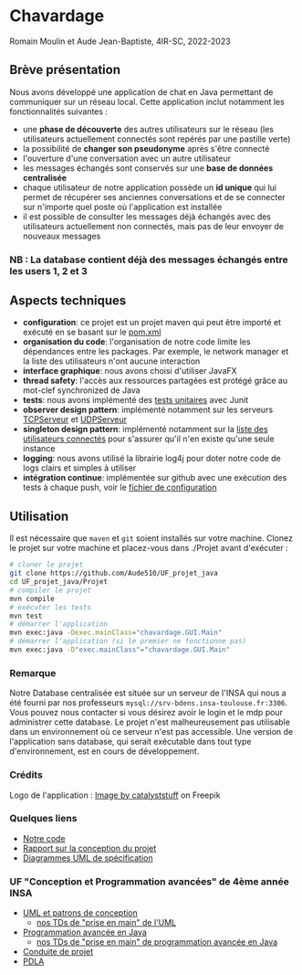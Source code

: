 # Chavardage 
Romain Moulin et Aude Jean-Baptiste, 4IR-SC, 2022-2023

## Brève présentation 

Nous avons développé une application de chat en Java permettant de communiquer sur un réseau local. 
Cette application inclut notamment les fonctionnalités suivantes : 

- une **phase de découverte** des autres utilisateurs sur le réseau (les utilisateurs actuellement connectés sont repérés par une pastille verte) 
- la possibilité de **changer son pseudonyme** après s'être connecté
- l'ouverture d'une conversation avec un autre utilisateur
- les messages échangés sont conservés sur une **base de données centralisée** 
- chaque utilisateur de notre application possède un **id unique** qui lui permet de récupérer ses anciennes conversations et de se connecter sur n'importe quel poste où l'application est installée 
- il est possible de consulter les messages déjà échangés avec des utilisateurs actuellement non connectés, mais pas de leur envoyer de nouveaux messages 

### NB : La database contient déjà des messages échangés entre les users 1, 2 et 3

## Aspects techniques

- **configuration**: ce projet est un projet maven qui peut être importé et exécuté en se basant sur le [pom.xml](./Projet/pom.xml)
- **organisation du code**: l'organisation de notre code limite les dépendances entre les packages. Par exemple, le network manager et la liste des utilisateurs n'ont aucune interaction 
- **interface graphique**: nous avons choisi d'utiliser JavaFX  
- **thread safety**: l'accès aux ressources partagées est protégé grâce au mot-clef synchronized de Java 
- **tests**: nous avons implémenté des [tests unitaires](./Projet/src/test/java/chavardage) avec Junit
- **observer design pattern**: implémenté notamment sur les serveurs [TCPServeur](./Projet/src/main/java/chavardage/networkManager/TCPServeur.java) et [UDPServeur](.Projet/src/main/java/chavardage/networkManager/UDPServeur.java)
- **singleton design pattern**: implémenté notamment sur la [liste des utilisateurs connectés](./Projet/src/main/java/chavardage/userList/ListeUser.java) pour s'assurer qu'il n'en existe qu'une seule instance 
- **logging**: nous avons utilisé la librairie log4j pour doter notre code de logs clairs et simples à utiliser 
- **intégration continue**: implémentée sur github avec une exécution des tests à chaque push, voir le [fichier de configuration](./.github/workflows/integration.yaml)


## Utilisation

Il est nécessaire que `maven` et `git` soient installés sur votre machine. Clonez le projet sur votre machine et placez-vous dans ./Projet avant d'exécuter : 
```sh
# cloner le projet 
git clone https://github.com/Aude510/UF_projet_java
cd UF_projet_java/Projet
# compiler le projet  
mvn compile
# exécuter les tests 
mvn test
# démarrer l'application 
mvn exec:java -Dexec.mainClass="chavardage.GUI.Main" 
# démarrer l'application (si le premier ne fonctionne pas)
mvn exec:java -D"exec.mainClass"="chavardage.GUI.Main"
```
### Remarque 
Notre Database centralisée est située sur un serveur de l'INSA qui nous a été fourni par nos professeurs `mysql://srv-bdens.insa-toulouse.fr:3306`. Vous pouvez nous contacter si vous désirez avoir le login et le mdp pour administrer cette database. Le projet n'est malheureusement pas utilisable dans un environnement où ce serveur n'est pas accessible. Une version de l'application sans database, qui serait exécutable dans tout type d'environnement, est en cours de développement. 

### Crédits 
Logo de l'application : 
<a href="https://www.freepik.com/free-vector/cute-cat-working-laptop-cartoon-vector-icon-illustration-animal-technology-icon-concept-isolated_28565598.htm#query=cat%20computer&position=2&from_view=keyword">Image by catalyststuff</a> on Freepik

### Quelques liens 
  - [Notre code](./Projet/src/main/java/chavardage)
  - [Rapport sur la conception du projet](./Rapport_Projet_Java.pdf)
  - [Diagrammes UML de spécification](./UML/Images)  

### UF "Conception et Programmation avancées" de 4ème année INSA 

  - [UML et patrons de conception](https://moodle.insa-toulouse.fr/course/view.php?id=1283)
	- [nos TDs de "prise en main" de l'UML](./TD/TDs_UML) 
  - [Programmation avancée en Java](https://moodle.insa-toulouse.fr/course/view.php?id=1228) 
	- [nos TDs de "prise en main" de programmation avancée en Java](./TD/TDs_Java)
  - [Conduite de projet](https://moodle.insa-toulouse.fr/course/view.php?id=1759) 
  - [PDLA](https://moodle.insa-toulouse.fr/course/view.php?id=1758)
